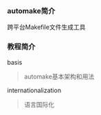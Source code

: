### automake简介

跨平台Makefile文件生成工具

### 教程简介

basis

> automake基本架构和用法

internationalization

> 语言国际化

